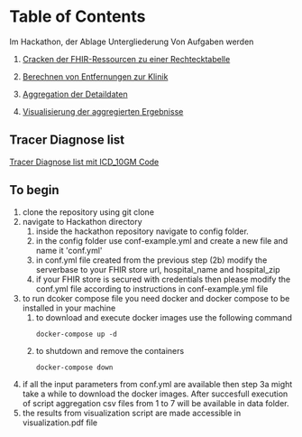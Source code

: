 # Table of Contents 
Im Hackathon, der Ablage Untergliederung Von Aufgaben werden

1. [Cracken der FHIR-Ressourcen zu einer Rechtecktabelle](./Team1_FHIRCrackR/)

2. [Berechnen von Entfernungen zur Klinik](./Team2_Distance/) 

3. [Aggregation der Detaildaten](./Team3_Aggregation/)

4. [Visualisierung der aggregierten Ergebnisse](./Team4_Geoviz/)

## Tracer Diagnose list 
[Tracer Diagnose list mit ICD_10GM Code](https://zmi.uniklinikum-dresden.de/confluence/download/attachments/79997703/Tracerliste_f%C3%BCr_Schaufenster.xlsx?version=1&modificationDate=1610533779949&api=v2)

## To begin 
1. clone the repository using git clone
2. navigate to Hackathon directory 
    1. inside the hackathon repository navigate to config folder. 
    2. in the config folder use conf-example.yml and create a new file and name it 'conf.yml' 
    3. in conf.yml file created from the previous step (2b) modify the serverbase to your FHIR store url, hospital_name and hospital_zip
    4. if your FHIR store is secured with credentials then please modify the conf.yml file according to instructions in conf-example.yml file
3. to run dcoker compose file you need docker and docker compose to be installed in your machine
    1. to download and execute docker images use the following command 
        ```
        docker-compose up -d
    2. to shutdown and remove the containers 
        ``` 
        docker-compose down
4. if all the input parameters from conf.yml are available then step 3a might take a while to download the docker images. After succesfull execution of script aggregation csv files from 1 to 7 will be available in data folder.
5. the results from visualization script are made accessible in visualization.pdf file
